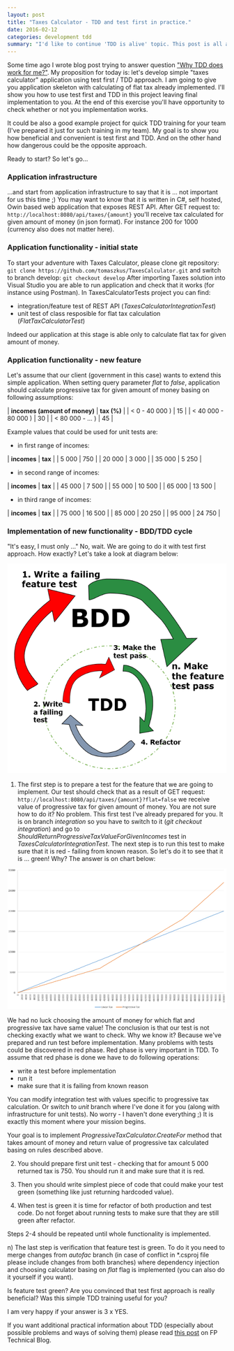 ```yaml
---
layout: post
title: "Taxes Calculator - TDD and test first in practice."
date: 2016-02-12
categories: development tdd
summary: "I'd like to continue 'TDD is alive' topic. This post is all about practice: I'll show you how to use TDD while developing simple application."
---
```


Some time ago I wrote blog post trying to answer question ["Why TDD does work for me?"](http://tomaszkus.pl/development/tdd/2014/11/25/why-tdd-does-work-for-me.html).
My proposition for today is: let's develop simple "taxes calculator" application using test first / TDD approach.
I am going to give you application skeleton with calculating of flat tax already implemented. I'll show you how to use test first and TDD
in this project leaving final implementation to you. At the end of this exercise you'll have opportunity to check whether or not you implementation works.

It could be also a good example project for quick TDD training for your team (I've prepared it just for such training in my team).
My goal is to show you how beneficial and convenient is test first and TDD. And on the other hand how dangerous could be the opposite approach.

Ready to start? So let's go...

### Application infrastructure

...and start from application infrastructure to say that it is ... not important for us this time ;)
You may want to know that it is written in C#, self hosted, Owin based web application that exposes REST API.
After GET request to:
`http://localhost:8080/api/taxes/{amount}`
you'll receive tax calculated for given amount of money (in json format). For instance 200 for 1000 (currency also does not matter here).

### Application functionality - initial state

To start your adventure with Taxes Calculator, please clone git repository:
`git clone https://github.com/tomaszkus/TaxesCalculator.git`
and switch to branch develop:
`git checkout develop`
After importing Taxes solution into Visual Studio you are able to run application and check that it works (for instance using Postman).
In TaxesCalculatorTests project you can find:
* integration/feature test of REST API (*TaxesCalculatorIntegrationTest*)
* unit test of class resposible for flat tax calculation (*FlatTaxCalculatorTest*)

Indeed our application at this stage is able only to calculate flat tax for given amount of money.

### Application functionality - new feature

Let's assume that our client (government in this case) wants to extend this simple application.
When setting query parameter *flat* to *false*, application should calculate progressive tax for given amount of money basing on following assumptions:

| **incomes (amount of money)**  | **tax (%)** |
| < 0 - 40 000 )                 | 15          |
| < 40 000 - 80 000 )            | 30          |
| < 80 000 - ... )               | 45          |

Example values that could be used for unit tests are:

* in first range of incomes:

| **incomes** | **tax** |
| 5 000       | 750     |
| 20 000      | 3 000   |
| 35 000      | 5 250   |

* in second range of incomes:

| **incomes** | **tax** |
| 45 000      | 7 500   |
| 55 000      | 10 500  |
| 65 000      | 13 500  |

* in third range of incomes:

| **incomes** | **tax** |
| 75 000      | 16 500  |
| 85 000      | 20 250  |
| 95 000      | 24 750  |

### Implementation of new functionality - BDD/TDD cycle

"It's easy, I must only ..." No, wait. We are going to do it with test first approach. How exactly? Let's take a look
at diagram below:

![tdd bdd cycle](/images/bdd_tdd_cycle.png)

1) The first step is to prepare a test for the feature that we are going to implement. Our test should check that as
a result of GET request:
`http://localhost:8080/api/taxes/{amount}?flat=false`
we receive value of progressive tax for given amount of money.
You are not sure how to do it? No problem. This first test I've already prepared for you. It is on branch *integration*
so you have to switch to it (*git checkout integration*) and go to *ShouldReturnProgressiveTaxValueForGivenIncomes* test in
*TaxesCalculatorIntegrationTest*.
The next step is to run this test to make sure that it is red - failing from known reason. So let's do it to see that it
is ... green!
Why? The answer is on chart below:

![taxes graph](/images/taxes_graph.png)

We had no luck choosing the amount of money for which flat and progressive tax have same value!
The conclusion is that our test is not checking exactly what we want to check. Why we know it? Because we've prepared and
run test before implementation. Many problems with tests could be discovered in red phase.
Red phase is very important in TDD. To assume that red phase is done we have to do following operations:
- write a test before implementation
- run it
- make sure that it is failing from known reason

You can modify integration test with values specific to progressive tax calculation. Or switch to *unit* branch where I've 
done it for you (along with infrastructure for unit tests). No worry - I haven't done everything ;) 
It is exactly this moment where your mission begins.

Your goal is to implement *ProgressiveTaxCalculator.CreateFor* method that takes amount of money and return value of progressive
tax calculated basing on rules described above.

2) You should prepare first unit test - checking that for amount 5 000 returned tax is 750. You should run it and make sure that
it is red.

3) Then you should write simplest piece of code that could make your test green (something like just returning hardcoded value).

4) When test is green it is time for refactor of both production and test code. Do not forget about running tests to make sure 
that they are still green after refactor.

Steps 2-4 should be repeated until whole functionality is implemented.

n) The last step is verification that feature test is green. To do it you need to merge changes from *autofac* branch 
(in case of conflict in *.csproj file please include changes from both branches) where
dependency injection and choosing calculator basing on *flat* flag is implemented (you can also do it yourself if you want).

Is feature test green?
Are you convinced that test first approach is really beneficial?
Was this simple TDD training useful for you?

I am very happy if your answer is 3 x YES.

If you want additional practical information about TDD (especially about possible problems and ways of solving them) please
read [this post](https://www.future-processing.pl/blog/tdd-tests/) on FP Technical Blog.

